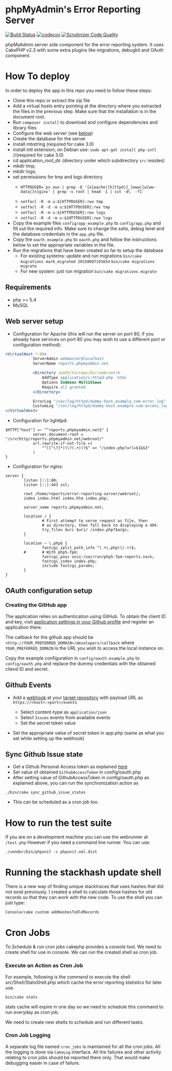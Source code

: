 phpMyAdmin's Error Reporting Server
===================================

[![Build Status](https://travis-ci.org/phpmyadmin/error-reporting-server.png?branch=master)](https://travis-ci.org/phpmyadmin/error-reporting-server)
[![codecov](https://codecov.io/gh/phpmyadmin/error-reporting-server/branch/master/graph/badge.svg)](https://codecov.io/gh/phpmyadmin/error-reporting-server)
[![Scrutinizer Code Quality](https://scrutinizer-ci.com/g/phpmyadmin/error-reporting-server/badges/quality-score.png?s=9d696be27235e042548ad09e1002841b532ee6bb)](https://scrutinizer-ci.com/g/phpmyadmin/error-reporting-server/)

phpMyAdmin server side component for the error reporting system. It uses
CakePHP v2.3 with some extra plugins like migrations, debugkit and OAuth
component.

# How To deploy #

In order to deploy the app in this repo you need to follow these steps:

- Clone this repo or extract the zip file
- Add a virtual hosts entry pointing at the directory where you extracted the
  files in the previous step. Make sure that the installation is in the
  document root.
- Run `composer install` to download and configure dependencies and library files
- Configure the web server (see [below](#oauth-configuration-setup))
- Create the database for the server
- install mbstring (required for cake 3.0)
- install intl extension; on Debian use: `sudo apt-get install php-intl` //(required for cake 3.0)
- cd application_root_dir (directory under which subdirectory `src` resides)
- mkdir tmp;
- mkdir logs;
- set permissions for tmp and logs directory
	-     HTTPDUSER=`ps aux | grep -E '[a]pache|[h]ttpd|[_]www|[w]ww-data|[n]ginx' | grep -v root | head -1 | cut -d\  -f1`
	- `setfacl -R -m u:${HTTPDUSER}:rwx tmp`
	- `setfacl -R -d -m u:${HTTPDUSER}:rwx tmp`
	- `setfacl -R -m u:${HTTPDUSER}:rwx logs`
	- `setfacl -R -d -m u:${HTTPDUSER}:rwx logs`
- Copy the example files `config/app_example.php` to
  `config/app.php` and fill out the required info.
  Make sure to change the salts, debug level and
  the database credentials in the `app.php` file.
- Copy the `oauth_example.php` to `oauth.php` and follow the instructions below
  to set the appropriate variables in the file.
- Run the migrations that have been created so far to setup the database
 	- For existing systems: update and run migrations
    	`bin/cake migrations mark_migrated 20150607191654`
    	`bin/cake migrations migrate`
	- For new system: just run migration
	 `bin/cake migrations migrate`

## Requirements ##
 - php >= 5.4
 - MySQL


## Web server setup ##

- Configuration for Apache (this will run the server on port 80, if you
  already have services on port 80 you may wish to use a different port
  or configuration method):
```apache
<VirtualHost *:80>
			ServerAdmin webmaster@localhost
			ServerName reports.phpmyadmin.net

			<Directory /path/to/repo/dir/webroot/>
				AddType application/x-httpd-php .html
				Options Indexes MultiViews
				Require all granted
			</Directory>

			ErrorLog "/var/log/httpd/dummy-host.example.com-error_log"
			CustomLog "/var/log/httpd/dummy-host.example.com-access_log" common
</VirtualHost>
```
- Configuration for lighttpd:
```lighttpd
$HTTP["host"] =~ "^reports.phpmyadmin.net$" {
			server.document-root = "/srv/http/reports.phpmyadmin.net/webroot/"
			url.rewrite-if-not-file =(
				"^([^\?]*)(\?(.+))?$" => "/index.php?url=$1&$3"
			)
}
```
- Configuration for nginx:
```nginx
server {
        listen [::]:80;
        listen [::]:443 ssl;

        root /home/reports/error-reporting-server/webroot/;
        index index.html index.htm index.php;

        server_name reports.phpmyadmin.net;

        location / {
                # First attempt to serve request as file, then
                # as directory, then fall back to displaying a 404.
                try_files $uri $uri/ /index.php?$args;
        }

        location ~ \.php$ {
                fastcgi_split_path_info ^(.+\.php)(/.+)$;
        #       # With php5-fpm:
                fastcgi_pass unix:/var/run/php5-fpm-reports.sock;
                fastcgi_index index.php;
                include fastcgi_params;
        }
}
```

## OAuth configuration setup ##

### Creating the GitHub app ###

The application relies on authentication using GitHub. To obtain the client ID
and key, visit [application settings in your Github profile][gh-oauth] and
register an application there.

The callback for the github app should be ``<http://YOUR_PREFERRED_DOMAIN>/developers/callback`` where ``YOUR_PREFERRED_DOMAIN`` is the URL you wish to access the local instance on.

Copy the example configuration in ``config/oauth.example.php`` to ``config/oauth.php`` and replace the dummy credentials with the obtained cliend ID and secret.

[gh-oauth]: https://github.com/settings/developers


## Github Events ##
- Add a [webhook](https://developer.github.com/webhooks/creating/) at your [target repository](https://github.com/phpmyadmin/phpmyadmin) with payload URL as `https://<host>:<port>/events`
  - Select content-type as `application/json`
  - Select `Issues` events from available events
  - Set the secret token value

- Set the appropriate value of secret token in app.php (same as what you set while setting up the webhook)


## Sync Github Issue state ##
- Get a Github Personal Access token as explained [here](https://help.github.com/articles/creating-a-personal-access-token-for-the-command-line/)
- Set value of obtained `GithubAccessToken` in config/oauth.php
- After setting value of GithubAccessToken in config/oauth.php as explained above, you can run the synchronization action as
```shell
./bin/cake sync_github_issue_states
```
- This can be scheduled as a cron job too.

# How to run the test suite #

If you are on a development machine you can use the webrunner at `/test.php`
However if you need a command line runner. You can use:
```shell
./vendor/bin/phpunit -c phpunit.xml.dist
```

# Running the stackhash update shell #

There is a new way of finding unique stacktraces that uses hashes that did not
exist previously. I created a shell to calculate those hashes for old records so
that they can work with the new code. To use the shell you can just type:
```shell
Console/cake custom addHashesToOldRecords
```

# Cron Jobs #
To Schedule & run cron jobs cakephp provides a console tool. We need to create shell for use in console. We can run the created shell as cron job.
### Execute an Action as Cron Job ###
For example, following is the command to execute the shell src/Shell/StatsShell.php which cache the error reporting statistics for later use.
```shell
bin/cake stats
```
stats cache will expire in one day so we need to schedule this command to run everyday as cron job.

We need to create new shells to schedule and run different tasks.
### Cron Job Logging ###
A separate log file named `cron_jobs` is maintained for all the cron jobs. All the logging is done via `CakeLog` interface. All the failures and other activity relating to cron jobs should be reported there only. That would make debugging easier in case of failure.
